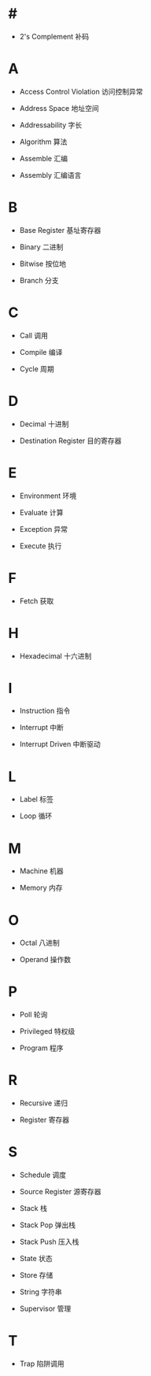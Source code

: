# \#

- 2's Complement 补码

# A

- Access Control Violation 访问控制异常

- Address Space 地址空间

- Addressability 字长

- Algorithm 算法

- Assemble 汇编

- Assembly 汇编语言

# B

- Base Register 基址寄存器

- Binary 二进制

- Bitwise 按位地

- Branch 分支

# C

- Call 调用

- Compile 编译

- Cycle 周期

# D

- Decimal 十进制

- Destination Register 目的寄存器

# E

- Environment 环境

- Evaluate 计算

- Exception 异常

- Execute 执行

# F

- Fetch 获取

# H

- Hexadecimal 十六进制

# I

- Instruction 指令

- Interrupt 中断

- Interrupt Driven 中断驱动

# L

- Label 标签

- Loop 循环

# M

- Machine 机器

- Memory 内存

# O

- Octal 八进制

- Operand 操作数

# P

- Poll 轮询

- Privileged 特权级

- Program 程序

# R

- Recursive 递归

- Register 寄存器

# S

- Schedule 调度

- Source Register 源寄存器

- Stack 栈

- Stack Pop 弹出栈

- Stack Push 压入栈

- State 状态

- Store 存储

- String 字符串

- Supervisor 管理

# T

- Trap 陷阱调用
